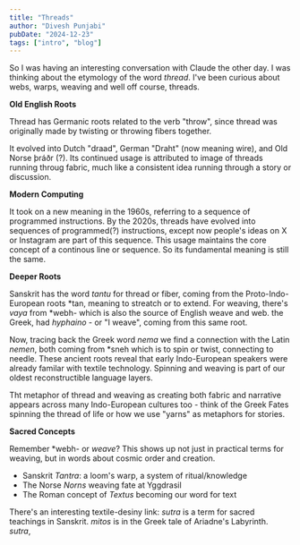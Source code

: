 ```yaml
---
title: "Threads"
author: "Divesh Punjabi"
pubDate: "2024-12-23"
tags: ["intro", "blog"]
---
```



So I was having an interesting conversation with Claude the other day. I was thinking about the etymology of the word _thread_. I've been curious about webs, warps, weaving and well off course, threads.

**Old English Roots**

Thread has Germanic roots related to the verb "throw", since thread was originally made by twisting or throwing fibers together. 

It evolved into Dutch "draad", German "Draht" (now meaning wire), and Old Norse þráðr (?). Its continued usage is attributed to image of threads running throug fabric, much like a consistent idea running through a story or discussion.

**Modern Computing**

It took on a new meaning in the 1960s, referring to a sequence of programmed instructions. By the 2020s, threads have evolved into sequences of programmed(?) instructions, except now people's ideas on X or Instagram are part of this sequence. This usage maintains the core concept of a continous line or sequence. So its fundamental meaning is still the same. 

**Deeper Roots**

Sanskrit has the word _tantu_ for thread or fiber, coming from the Proto-Indo-European roots *tan, meaning to streatch or to extend. For weaving, there's _vaya_ from *webh- which is also the source of English weave and web. the Greek, had _hyphaino_ - or "I weave", coming from this same root.

Now, tracing back the Greek word _nema_ we find a connection with the Latin _nemen_, both coming from *sneh which is to spin or twist, connecting to needle. These ancient roots reveal that early Indo-European speakers were already familar with textile technology. Spinning and weaving is part of our oldest reconstructible language layers.

Tht metaphor of thread and weaving as creating both fabric and narrative appears across many Indo-European cultures too - think of the Greek Fates spinning the thread of life or how we use "yarns" as metaphors for stories. 

**Sacred Concepts**

Remember *webh- or _weave_? This shows up not just in practical terms for weaving, but in words about cosmic order and creation.

- Sanskrit _Tantra_: a loom's warp, a system of ritual/knowledge
- The Norse _Norns_ weaving fate at Yggdrasil
- The Roman concept of _Textus_ becoming our word for text

There's an interesting textile-desiny link: _sutra_ is a term for sacred teachings in Sanskrit. _mitos_ is in the Greek tale of Ariadne's Labyrinth. _sutra_, 


